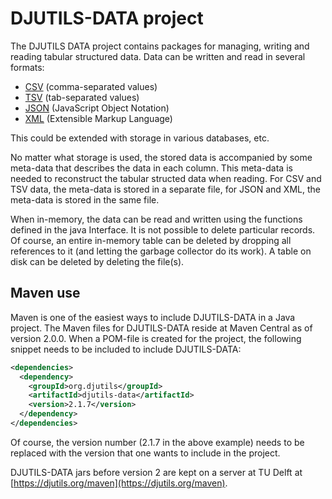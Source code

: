# DJUTILS-DATA project

The DJUTILS DATA project contains packages for managing, writing and reading tabular structured data. Data can be written and read in several formats:
* [CSV](https://en.wikipedia.org/wiki/Comma-separated_values) (comma-separated values)
* [TSV](https://en.wikipedia.org/wiki/Tab-separated_values) (tab-separated values)
* [JSON](https://en.wikipedia.org/wiki/JSON) (JavaScript Object Notation)
* [XML](https://en.wikipedia.org/wiki/XML) (Extensible Markup Language)

This could be extended with storage in various databases, etc.

No matter what storage is used, the stored data is accompanied by some meta-data that describes the data in each column. This meta-data is needed to reconstruct the tabular structed data when reading. For CSV and TSV data, the meta-data is stored in a separate file, for JSON and XML, the meta-data is stored in the same file.

When in-memory, the data can be read and written using the functions defined in the java Interface. It is not possible to delete particular records. Of course, an entire in-memory table can be deleted by dropping all references to it (and letting the garbage collector do its work). A table on disk can be deleted by deleting the file(s).


## Maven use

Maven is one of the easiest ways to include DJUTILS-DATA in a Java project. The Maven files for DJUTILS-DATA reside at Maven Central as of version 2.0.0. When a POM-file is created for the project, the following snippet needs to be included to include DJUTILS-DATA:

```xml
<dependencies>
  <dependency>
    <groupId>org.djutils</groupId>
    <artifactId>djutils-data</artifactId>
    <version>2.1.7</version>
  </dependency>
</dependencies>
```

Of course, the version number (2.1.7 in the above example) needs to be replaced with the version that one wants to include in the project.

DJUTILS-DATA jars before version 2 are kept on a server at TU Delft at [https://djutils.org/maven](https://djutils.org/maven).

